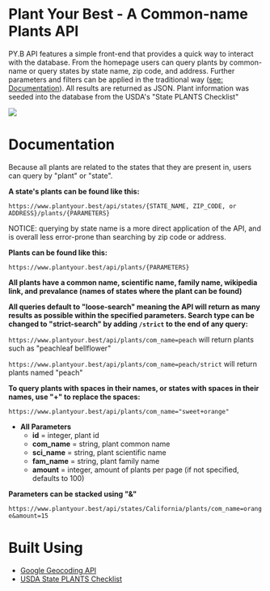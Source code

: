 # Plant Your Best - A Common-name Plants API

PY.B API features a simple front-end that provides a quick way to interact with the database. From the homepage users can query plants by common-name or query states by state name, zip code, and address. Further parameters and filters can be applied in the traditional way ([see: Documentation](#Documentation)). All results are returned as JSON. Plant information was seeded into the database from the USDA's "State PLANTS Checklist"

![](images/pybfinal.gif)

# Documentation

Because all plants are related to the states that they are present in, users can query by "plant" or "state". 

**A state's plants can be found like this:**

`https://www.plantyour.best/api/states/{STATE_NAME, ZIP_CODE, or ADDRESS}/plants/{PARAMETERS}`

NOTICE: querying by state name is a more direct application of the API, and is overall less error-prone than searching by zip code or address.

**Plants can be found like this:**

`https://www.plantyour.best/api/plants/{PARAMETERS}`

**All plants have a common name, scientific name, family name, wikipedia link, and prevalance (names of states where the plant can be found)**

**All queries default to "loose-search" meaning the API will return as many results as possible within the specified parameters. Search type can be changed to "strict-search" by adding `/strict` to the end of any query:**

`https://www.plantyour.best/api/plants/com_name=peach` will return plants such as "peachleaf bellflower"

`https://www.plantyour.best/api/plants/com_name=peach/strict` will return plants named "peach"

**To query plants with spaces in their names, or states with spaces in their names, use "+" to replace the spaces:**

`https://www.plantyour.best/api/plants/com_name="sweet+orange"`

- **All Parameters**
   * **id** = integer, plant id
   * **com_name** = string, plant common name
   * **sci_name** = string, plant scientific name
   * **fam_name** = string, plant family name
   * **amount** = integer, amount of plants per page (if not specified, defaults to 100)

**Parameters can be stacked using "&"**

`https://www.plantyour.best/api/states/California/plants/com_name=orange&amount=15`

# Built Using

* [Google Geocoding API](https://developers.google.com/maps/documentation/geocoding/start)
* [USDA State PLANTS Checklist](https://plants.usda.gov/dl_state.html)
   
  